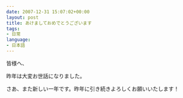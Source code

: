 ```yaml
---
date: 2007-12-31 15:07:02+00:00
layout: post
title: あけましておめでとうございます
tags:
- 日常
language:
- 日本語
---
```


皆様へ、

昨年は大変お世話になりました。

さあ、また新しい一年です。昨年に引き続きよろしくお願いいたします！
